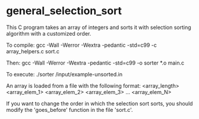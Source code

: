 # general_selection_sort
This C program takes an array of integers and sorts it with selection sorting algorithm with a customized order. 

To compile:
gcc -Wall -Werror -Wextra -pedantic -std=c99 -c array_helpers.c sort.c

Then:
gcc -Wall -Werror -Wextra -pedantic -std=c99 -o sorter *.o main.c

To execute:
./sorter /input/example-unsorted.in

An array is loaded from a file with the following format:
<array_length>
<array_elem_1> <array_elem_2> <array_elem_3> ... <array_elem_N>

If you want to change the order in which the selection sort sorts, you should
modify the 'goes_before' function in the file 'sort.c'.
